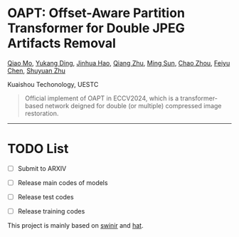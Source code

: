 # OAPT: Offset-Aware Partition Transformer for Double JPEG Artifacts Removal
[Qiao Mo](), [Yukang Ding](), [Jinhua Hao](), [Qiang Zhu](), [Ming Sun](), [Chao Zhou](), [Feiyu Chen](), [Shuyuan Zhu]()

Kuaishou Techonology, UESTC

>Official implement of OAPT in ECCV2024, which is a transformer-based network deigned for double (or multiple) compressed image restoration.


---



# TODO List
- [ ] Submit to ARXIV
- [ ] Release main codes of models
- [ ] Release test codes
- [ ] Release training codes


This project is mainly based on [swinir](https://github.com/JingyunLiang/SwinIR) and [hat](https://github.com/XPixelGroup/HAT).
